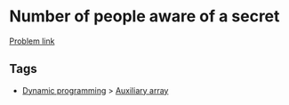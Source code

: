 # Number of people aware of a secret

[Problem link](https://leetcode.com/problems/number-of-people-aware-of-a-secret)

## Tags

* [Dynamic programming](/README.md#Dynamic_programming) > [Auxiliary array](/README.md#Dynamic_programming-Auxiliary_array)
